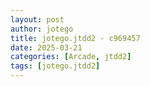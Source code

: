 ```yaml
---
layout: post
author: jotego
title: jotego.jtdd2 - c969457
date: 2025-03-21
categories: [Arcade, jtdd2]
tags: [jotego.jtdd2]
---
```


